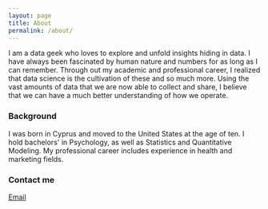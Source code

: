```yaml
---
layout: page
title: About
permalink: /about/
---
```


I am a data geek who loves to explore and unfold insights hiding in data. I have always been fascinated by human nature and numbers for as long as I can remember. Through out my academic and professional career, I realized that data science is the cultivation of these and so much more. Using the vast amounts of data that we are now able to collect and share, I believe that we can have a much better understanding of how we operate.

### Background

I was born in Cyprus and moved to the United States at the age of ten. I hold bachelors' in Psychology, as well as Statistics and Quantitative Modeling. My professional career includes experience in health and marketing fields. 

### Contact me

[Email](mailto:munurtunca@gmail.com)